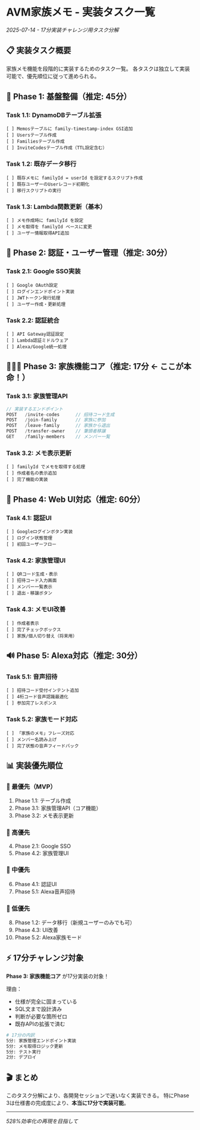 # AVM家族メモ - 実装タスク一覧

*2025-07-14 - 17分実装チャレンジ用タスク分解*

## 📋 実装タスク概要

家族メモ機能を段階的に実装するためのタスク一覧。
各タスクは独立して実装可能で、優先順位に従って進められる。

## 🎯 Phase 1: 基盤整備（推定: 45分）

### Task 1.1: DynamoDBテーブル拡張
```
[ ] Memosテーブルに family-timestamp-index GSI追加
[ ] Usersテーブル作成
[ ] Familiesテーブル作成  
[ ] InviteCodesテーブル作成（TTL設定含む）
```

### Task 1.2: 既存データ移行
```
[ ] 既存メモに familyId = userId を設定するスクリプト作成
[ ] 既存ユーザーのUserレコード初期化
[ ] 移行スクリプトの実行
```

### Task 1.3: Lambda関数更新（基本）
```
[ ] メモ作成時に familyId を設定
[ ] メモ取得を familyId ベースに変更
[ ] ユーザー情報取得API追加
```

## 🚀 Phase 2: 認証・ユーザー管理（推定: 30分）

### Task 2.1: Google SSO実装
```
[ ] Google OAuth設定
[ ] ログインエンドポイント実装
[ ] JWTトークン発行処理
[ ] ユーザー作成・更新処理
```

### Task 2.2: 認証統合
```
[ ] API Gateway認証設定
[ ] Lambda認証ミドルウェア
[ ] Alexa/Google統一処理
```

## 👨‍👩‍👧 Phase 3: 家族機能コア（推定: 17分 ← ここが本命！）

### Task 3.1: 家族管理API
```typescript
// 実装するエンドポイント
POST   /invite-codes      // 招待コード生成
POST   /join-family       // 家族に参加
POST   /leave-family      // 家族から退出
POST   /transfer-owner    // 筆頭者移譲
GET    /family-members    // メンバー一覧
```

### Task 3.2: メモ表示更新
```
[ ] familyId でメモを取得する処理
[ ] 作成者名の表示追加
[ ] 完了機能の実装
```

## 🎨 Phase 4: Web UI対応（推定: 60分）

### Task 4.1: 認証UI
```
[ ] Googleログインボタン実装
[ ] ログイン状態管理
[ ] 初回ユーザーフロー
```

### Task 4.2: 家族管理UI
```
[ ] QRコード生成・表示
[ ] 招待コード入力画面
[ ] メンバー一覧表示
[ ] 退出・移譲ボタン
```

### Task 4.3: メモUI改善
```
[ ] 作成者表示
[ ] 完了チェックボックス
[ ] 家族/個人切り替え（将来用）
```

## 🔊 Phase 5: Alexa対応（推定: 30分）

### Task 5.1: 音声招待
```
[ ] 招待コード受付インテント追加
[ ] 4桁コード音声認識最適化
[ ] 参加完了レスポンス
```

### Task 5.2: 家族モード対応
```
[ ] 「家族のメモ」フレーズ対応
[ ] メンバー名読み上げ
[ ] 完了状態の音声フィードバック
```

## 📊 実装優先順位

### 🥇 最優先（MVP）
1. Phase 1.1: テーブル作成
2. Phase 3.1: 家族管理API（コア機能）
3. Phase 3.2: メモ表示更新

### 🥈 高優先
4. Phase 2.1: Google SSO
5. Phase 4.2: 家族管理UI

### 🥉 中優先
6. Phase 4.1: 認証UI
7. Phase 5.1: Alexa音声招待

### 📍 低優先
8. Phase 1.2: データ移行（新規ユーザーのみでも可）
9. Phase 4.3: UI改善
10. Phase 5.2: Alexa家族モード

## ⚡ 17分チャレンジ対象

**Phase 3: 家族機能コア** が17分実装の対象！

理由：
- 仕様が完全に固まっている
- SQL文まで設計済み
- 判断が必要な箇所ゼロ
- 既存APIの拡張で済む

```bash
# 17分の内訳
5分: 家族管理エンドポイント実装
5分: メモ取得ロジック更新  
5分: テスト実行
2分: デプロイ
```

## 🎬 まとめ

このタスク分解により、各開発セッションで迷いなく実装できる。
特にPhase 3は仕様書の完成度により、**本当に17分で実装可能**。

---

*528%効率化の再現を目指して*